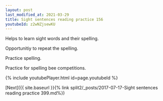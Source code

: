 ```yaml
---
layout: post
last_modified_at: 2021-03-29
title: Sight sentences reading practice 156
youtubeId: z2wNZjsewKU
---
```

 
 
Helps to learn sight words and their spelling.

Opportunitiy to repeat the spelling. 

Practice spelling. 
 
Practice for spelling bee competitions. 
 
{% include youtubePlayer.html id=page.youtubeId %}
 
 

[Next]({{ site.baseurl }}{% link  split2/_posts/2017-07-17-Sight sentences reading practice 399.md%})
 
